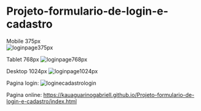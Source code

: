 # Projeto-formulario-de-login-e-cadastro

Mobile 375px<br>
![loginpage375px](https://github.com/Kauaguarinogabriell/Projeto-formulario-de-login-e-cadastro/assets/111528352/b2adf009-7fd5-4169-8e22-fb3a0a520501)



Tablet 768px
![loginpage768px](https://github.com/Kauaguarinogabriell/Projeto-formulario-de-login-e-cadastro/assets/111528352/1db8b41a-2fe2-4a0e-b133-49f9c201f2da)



Desktop 1024px
![loginpage1024px](https://github.com/Kauaguarinogabriell/Projeto-formulario-de-login-e-cadastro/assets/111528352/aeaf3eff-4dd9-482b-a3c3-99f0d39c0258)



Pagina login:
![loginecadastrologin](https://github.com/Kauaguarinogabriell/Projeto-formulario-de-login-e-cadastro/assets/111528352/7f788bef-7e73-4a5f-811e-c92dc22a0394)




Pagina online: https://kauaguarinogabriell.github.io/Projeto-formulario-de-login-e-cadastro/index.html
